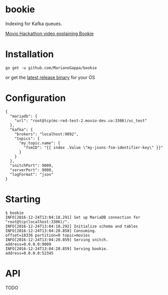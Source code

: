 # bookie
Indexing for Kafka queues.

[Movio Hackathon video explaining Bookie](https://www.youtube.com/watch?v=VVOk96cZW20)

# Installation

```
go get -u github.com/MarianoGappa/bookie
```
or get the [latest release binary](https://github.com/MarianoGappa/bookie/releases) for your OS

# Configuration

```
{
  "mariadb": {
    "url": "root@tcp(mc-red-test-2.movio-dev.co:3306)/vc_test"
  },
  "kafka": {
    "brokers": "localhost:9092",
    "topics": {
      "my.topic.name": {
        "fsmID": "{{ index .Value \"my-jsons-fsm-identifier-key\" }}"
      }
    }
  },
  "snitchPort": 9009,
  "serverPort": 9000,
  "logFormat": "json"
}
```

# Starting

```
$ bookie
INFO[2016-12-24T13:04:18.291] Set up MariaDB connection for "root@tcp(localhost:3306)/".
INFO[2016-12-24T13:04:18.292] Initialize schema and tables
INFO[2016-12-24T13:04:20.858] Consuming.                                    offset=18336 partition=0 topic=movies
INFO[2016-12-24T13:04:20.859] Serving snitch.                               address=0.0.0.0:9009
INFO[2016-12-24T13:04:20.859] Serving bookie.                               address=0.0.0.0:52345
```

# API

TODO
